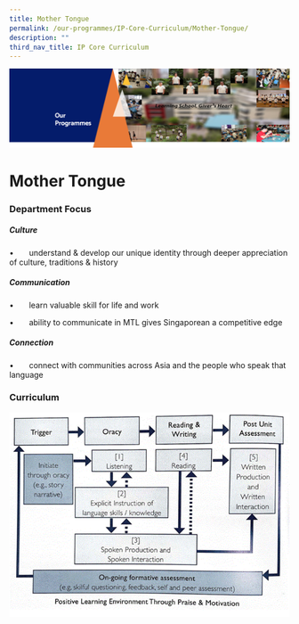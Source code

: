 ```yaml
---
title: Mother Tongue
permalink: /our-programmes/IP-Core-Curriculum/Mother-Tongue/
description: ""
third_nav_title: IP Core Curriculum
---
```

![](/images/OurProgrammes1.png)

Mother Tongue
=============

  

### Department Focus

##### **Culture**

•       understand & develop our unique identity through deeper appreciation of culture, traditions & history

##### **Communication**

•       learn valuable skill for life and work

•       ability to communicate in MTL gives Singaporean a competitive edge

##### **Connection**

•       connect with communities across Asia and the people who speak that language

  

### Curriculum

![](/images/Mother%20Tongue.gif)